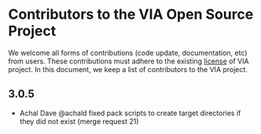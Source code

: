 # Contributors to the VIA Open Source Project
We welcome all forms of contributions (code update, documentation, etc) from users. 
These contributions must adhere to the existing [license](LICENSE) of VIA project.
In this document, we keep a list of contributors to the VIA project.

## 3.0.5
 * Achal Dave @achald fixed pack scripts to create target directories if they did not exist (merge request 21)
